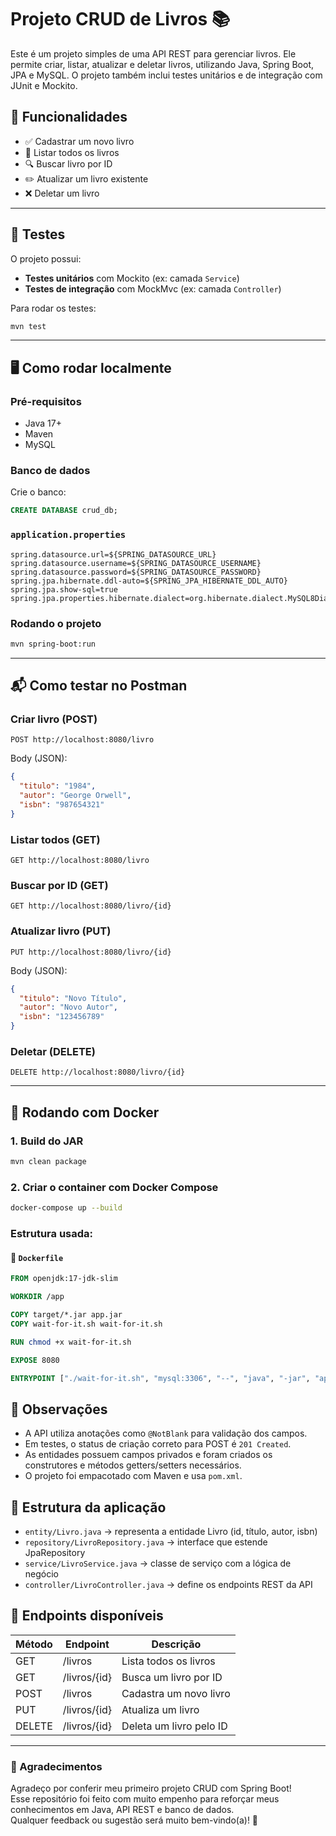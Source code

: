# Projeto CRUD de Livros 📚

Este é um projeto simples de uma API REST para gerenciar livros. Ele permite criar, listar, atualizar e deletar livros, utilizando Java, Spring Boot, JPA e MySQL. O projeto também inclui testes unitários e de integração com JUnit e Mockito.

## 🚀 Funcionalidades

- ✅ Cadastrar um novo livro
- 📖 Listar todos os livros
- 🔍 Buscar livro por ID
- ✏️ Atualizar um livro existente
- ❌ Deletar um livro

---

## 🧪 Testes

O projeto possui:

- **Testes unitários** com Mockito (ex: camada `Service`)
- **Testes de integração** com MockMvc (ex: camada `Controller`)

Para rodar os testes:

```bash
mvn test
```

---

## 🖥️ Como rodar localmente

### Pré-requisitos

- Java 17+
- Maven
- MySQL

### Banco de dados

Crie o banco:

```sql
CREATE DATABASE crud_db;
```

### `application.properties`

```properties
spring.datasource.url=${SPRING_DATASOURCE_URL}
spring.datasource.username=${SPRING_DATASOURCE_USERNAME}
spring.datasource.password=${SPRING_DATASOURCE_PASSWORD}
spring.jpa.hibernate.ddl-auto=${SPRING_JPA_HIBERNATE_DDL_AUTO}
spring.jpa.show-sql=true
spring.jpa.properties.hibernate.dialect=org.hibernate.dialect.MySQL8Dialect
```

### Rodando o projeto

```bash
mvn spring-boot:run
```

---

## 📬 Como testar no Postman

### Criar livro (POST)
```
POST http://localhost:8080/livro
```
Body (JSON):

```json
{
  "titulo": "1984",
  "autor": "George Orwell",
  "isbn": "987654321"
}
```

### Listar todos (GET)
```
GET http://localhost:8080/livro
```

### Buscar por ID (GET)
```
GET http://localhost:8080/livro/{id}
```

### Atualizar livro (PUT)
```
PUT http://localhost:8080/livro/{id}
```
Body (JSON):

```json
{
  "titulo": "Novo Título",
  "autor": "Novo Autor",
  "isbn": "123456789"
}
```

### Deletar (DELETE)
```
DELETE http://localhost:8080/livro/{id}
```

---

## 🐳 Rodando com Docker

### 1. Build do JAR

```bash
mvn clean package
```

### 2. Criar o container com Docker Compose

```bash
docker-compose up --build
```

### Estrutura usada:

#### 📄 `Dockerfile`

```dockerfile
FROM openjdk:17-jdk-slim

WORKDIR /app

COPY target/*.jar app.jar
COPY wait-for-it.sh wait-for-it.sh

RUN chmod +x wait-for-it.sh

EXPOSE 8080

ENTRYPOINT ["./wait-for-it.sh", "mysql:3306", "--", "java", "-jar", "app.jar"]
```


## 📌 Observações

- A API utiliza anotações como `@NotBlank` para validação dos campos.
- Em testes, o status de criação correto para POST é `201 Created`.
- As entidades possuem campos privados e foram criados os construtores e métodos getters/setters necessários.
- O projeto foi empacotado com Maven e usa `pom.xml`.


## 📁 Estrutura da aplicação

- `entity/Livro.java` → representa a entidade Livro (id, título, autor, isbn)
- `repository/LivroRepository.java` → interface que estende JpaRepository
- `service/LivroService.java` → classe de serviço com a lógica de negócio
- `controller/LivroController.java` → define os endpoints REST da API

## 🧪 Endpoints disponíveis

| Método | Endpoint         | Descrição                 |
|--------|------------------|---------------------------|
| GET    | /livros          | Lista todos os livros     |
| GET    | /livros/{id}     | Busca um livro por ID     |
| POST   | /livros          | Cadastra um novo livro    |
| PUT    | /livros/{id}     | Atualiza um livro         |
| DELETE | /livros/{id}     | Deleta um livro pelo ID   |

---

### 💬 Agradecimentos

Agradeço por conferir meu primeiro projeto CRUD com Spring Boot!  
Esse repositório foi feito com muito empenho para reforçar meus conhecimentos em Java, API REST e banco de dados.  
Qualquer feedback ou sugestão será muito bem-vindo(a)! 🚀
